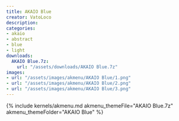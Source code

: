 ```yaml
---
title: AKAIO Blue
creator: VatoLoco
description: 
categories:
- akaio
- abstract
- blue
- light
downloads:
  AKAIO Blue.7z:
    url: "/assets/downloads/AKAIO Blue.7z"
images:
- url: "/assets/images/akmenu/AKAIO Blue/1.png"
- url: "/assets/images/akmenu/AKAIO Blue/2.png"
- url: "/assets/images/akmenu/AKAIO Blue/3.png"
---
```


{% include kernels/akmenu.md akmenu_themeFile="AKAIO Blue.7z" akmenu_themeFolder="AKAIO Blue" %}
